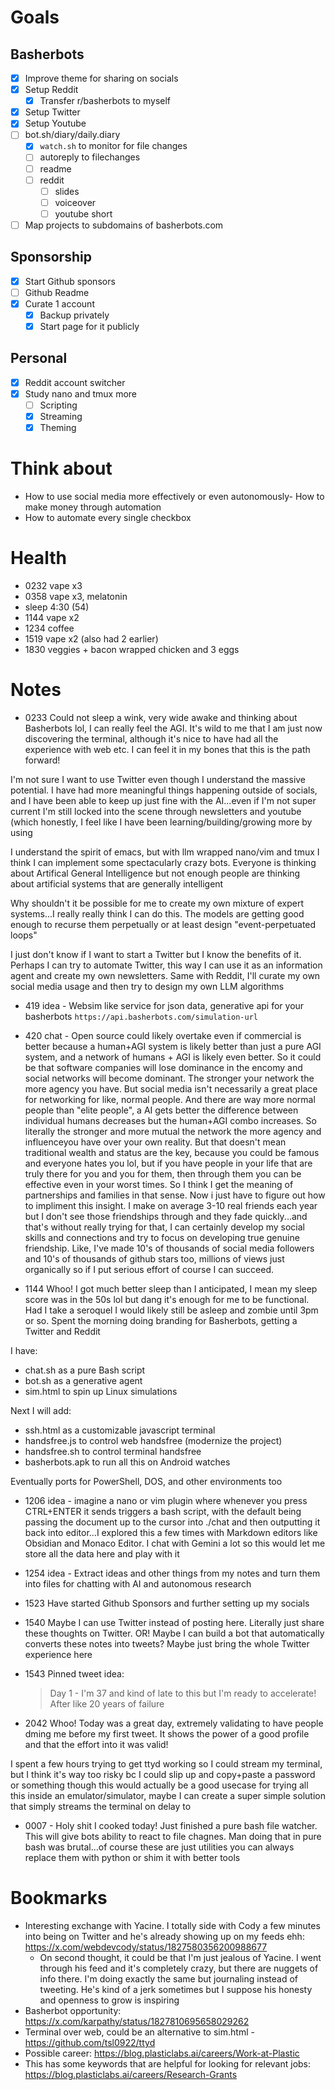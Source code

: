 # Goals
## Basherbots
- [x] Improve theme for sharing on socials
- [x] Setup Reddit
  - [x] Transfer r/basherbots to myself
- [x] Setup Twitter
- [x] Setup Youtube
- [ ] bot.sh/diary/daily.diary
  - [x] `watch.sh` to monitor for file changes
  - [ ] autoreply to filechanges
  - [ ] readme
  - [ ] reddit
    - [ ] slides
    - [ ] voiceover
    - [ ] youtube short
- [ ] Map projects to subdomains of basherbots.com
## Sponsorship
- [x] Start Github sponsors
- [ ] Github Readme
- [x] Curate 1 account
  - [x] Backup privately
  - [x] Start page for it publicly
## Personal
- [x] Reddit account switcher
- [x] Study nano and tmux more
  - [ ] Scripting
  - [x] Streaming
  - [x] Theming

# Think about
- How to use social media more effectively or even autonomously- How to make money through automation
- How to automate every single checkbox

# Health
- 0232 vape x3
- 0358 vape x3, melatonin
- sleep 4:30 (54)
- 1144 vape x2
- 1234 coffee
- 1519 vape x2 (also had 2 earlier)
- 1830 veggies + bacon wrapped chicken and 3 eggs

# Notes
- 0233 Could not sleep a wink, very wide awake and thinking about Basherbots lol, I can really feel the AGI. It's wild to me that I am just now discovering the terminal, although it's nice to have had all the experience with web etc. I can feel it in my bones that this is the path forward!

I'm not sure I want to use Twitter even though I understand the massive potential. I have had more meaningful things happening outside of socials, and I have been able to keep up just fine with the AI...even if I'm not super current I'm still locked into the scene through newsletters and youtube (which honestly, I feel like I have been learning/building/growing more by using 

I understand the spirit of emacs, but with llm wrapped nano/vim and tmux I think I can implement some spectacularly crazy bots. Everyone is thinking about Artifical General Intelligence but not enough people are thinking about artificial systems that are generally intelligent

Why shouldn't it be possible for me to create my own mixture of expert systems...I really really think I can do this. The models are getting good enough to recurse them perpetually or at least design "event-perpetuated loops"

I just don't know if I want to start a Twitter but I know the benefits of it. Perhaps I can try to automate Twitter, this way I can use it as an information agent and create my own newsletters. Same with Reddit, I'll curate my own social media usage and then try to design my own LLM algorithms


- 419 idea - Websim like service for json data, generative api for your basherbots `https://api.basherbots.com/simulation-url`
- 420 chat - Open source could likely overtake even if commercial is better because a human+AGI system is likely better than just a pure AGI system, and a network of humans + AGI is likely even better. So it could be that software companies will lose dominance in the encomy and social networks will become dominant. The stronger your network the more agency you have. But social media isn't necessarily a great place for networking for like, normal people. And there are way more normal people than "elite people", a AI gets better the difference between individual humans decreases but the human+AGI combo increases. So literally the stronger and more mutual the network the more agency and influenceyou have over your own reality. But that doesn't mean traditional wealth and status are the key, because you could be famous and everyone hates you lol, but if you have people in your life that are truly there for you and you for them, then through them you can be effective even in your worst times. So I think I get the meaning of partnerships and families in that sense. Now i just have to figure out how to impliment this insight. I make on average 3-10 real friends each year but I don't see those friendships through and they fade quickly...and that's without really trying for that, I can certainly develop my social skills and connections and try to focus on developing true genuine friendship. Like, I've made 10's of thousands of social media followers and 10's of thousands of github stars too, millions of views just organically so if I put serious effort of course I can succeed. 

- 1144 Whoo! I got much better sleep than I anticipated, I mean my sleep score was in the 50s lol but dang it's enough for me to be functional. Had I take a seroquel I would likely still be asleep and zombie until 3pm or so. Spent the morning doing branding for Basherbots, getting a Twitter and Reddit

I have:
  - chat.sh as a pure Bash script
  - bot.sh as a generative agent
  - sim.html to spin up Linux simulations

Next I will add:
  - ssh.html as a customizable javascript terminal
  - handsfree.js to control web handsfree (modernize the project)
  - handsfree.sh to control terminal handsfree
  - basherbots.apk to run all this on Android watches

Eventually ports for PowerShell, DOS, and other environments too

- 1206 idea - imagine a nano or vim plugin where whenever you press CTRL+ENTER it sends triggers a bash script, with the default being passing the document up to the cursor into ./chat and then outputting it back into editor...I explored this a few times with Markdown editors like Obsidian and Monaco Editor. I chat with Gemini a lot so this would let me store all the data here and play with it

- 1254 idea - Extract ideas and other things from my notes and turn them into files for chatting with AI and autonomous research
- 1523 Have started Github Sponsors and further setting up my socials
- 1540 Maybe I can use Twitter instead of posting here. Literally just share these thoughts on Twitter. OR! Maybe I can build a bot that automatically converts these notes into tweets? Maybe just bring the whole Twitter experience here
- 1543 Pinned tweet idea:
  >  Day 1 - I'm 37 and kind of late to this but I'm ready to accelerate!
  > After like 20 years of failure
- 2042 Whoo! Today was a great day, extremely validating to have people dming me before my first tweet. It shows the power of a good profile and that the effort into it was valid!

I spent a few hours trying to get ttyd working so I could stream my terminal, but I think it's way too risky bc I could slip up and copy+paste a password or something though this would actually be a good usecase for trying all this inside an emulator/simulator, maybe I can create a super simple solution that simply streams the terminal on delay to
- 0007 - Holy shit I cooked today! Just finished a pure bash file watcher. This will give bots ability to react to file chagnes. Man doing that in pure bash was brutal...of course these are just utilities you can always replace them with python or shim it with better tools


# Bookmarks
- Interesting exchange with Yacine. I totally side with Cody a few minutes into being on Twitter and he's already showing up on my feeds ehh: https://x.com/webdevcody/status/1827580356200988677
  - On second thought, it could be that I'm just jealous of Yacine. I went through his feed and it's completely crazy, but there are nuggets of info there. I'm doing exactly the same but journaling instead of tweeting. He's kind of a jerk sometimes but I suppose his honesty and openness to grow is inspiring
- Basherbot opportunity: https://x.com/karpathy/status/1827810695658029262
- Terminal over web, could be an alternative to sim.html - https://github.com/tsl0922/ttyd
- Possible career: https://blog.plasticlabs.ai/careers/Work-at-Plastic
- This has some keywords that are helpful for looking for relevant jobs: https://blog.plasticlabs.ai/careers/Research-Grants
